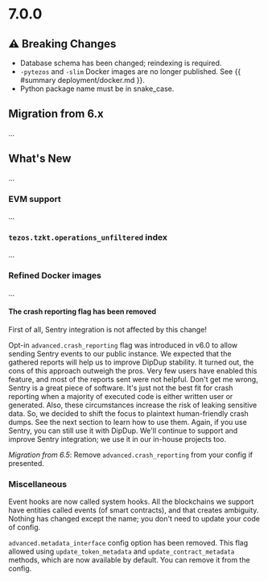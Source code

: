 # 7.0.0

## ⚠ Breaking Changes

- Database schema has been changed; reindexing is required.
- `-pytezos` and `-slim` Docker images are no longer published. See {{ #summary deployment/docker.md }}.
- Python package name must be in snake_case.

## Migration from 6.x

...

## What's New

...

### EVM support

...

### `tezos.tzkt.operations_unfiltered` index

...

### Refined Docker images

...

#### The crash reporting flag has been removed

First of all, Sentry integration is not affected by this change!

Opt-in `advanced.crash_reporting` flag was introduced in v6.0 to allow sending Sentry events to our public instance. We expected that the gathered reports will help us to improve DipDup stability. It turned out, the cons of this approach outweigh the pros. Very few users have enabled this feature, and most of the reports sent were not helpful. Don't get me wrong, Sentry is a great piece of software. It's just not the best fit for crash reporting when a majority of executed code is either written user or generated. Also, these circumstances increase the risk of leaking sensitive data. So, we decided to shift the focus to plaintext human-friendly crash dumps. See the next section to learn how to use them. Again, if you use Sentry, you can still use it with DipDup. We'll continue to support and improve Sentry integration; we use it in our in-house projects too.

_Migration from 6.5_: Remove `advanced.crash_reporting` from your config if presented.

### Miscellaneous

Event hooks are now called system hooks. All the blockchains we support have entities called events (of smart contracts), and that creates ambiguity. Nothing has changed except the name; you don't need to update your code of config.

`advanced.metadata_interface` config option has been removed. This flag allowed using `update_token_metadata` and `update_contract_metadata` methods, which are now available by default. You can remove it from the config.
